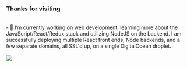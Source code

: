 ### Thanks for visiting

<br>
- 🔭 I’m currently working on web development, learning more about the JavaScript/React/Redux stack and utilizing NodeJS on the backend.  I am successfully deploying multiple React front ends, Node backends, and a few separate domains, all SSL'd up, on a single DigitalOcean droplet. 
<br>
<br>
<img src="https://github-readme-stats.vercel.app/api?username=ggroce&count_private=1&show_icons=true&theme=gruvbox&hide=stars">

<!--
**ggroce/ggroce** is a ✨ _special_ ✨ repository because its `README.md` (this file) appears on your GitHub profile.

Here are some ideas to get you started:

- 🔭 I’m currently working on ...
- 🌱 I’m currently learning ...
- 👯 I’m looking to collaborate on ...
- 🤔 I’m looking for help with ...
- 💬 Ask me about ...
- 📫 How to reach me: ...
- 😄 Pronouns: ...
- ⚡ Fun fact: ...
-->
